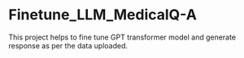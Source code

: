 # Finetune_LLM_MedicalQ-A
This project helps to fine tune GPT transformer model and generate response as per the data uploaded.
